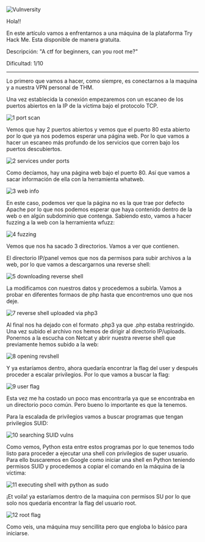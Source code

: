 ![Vulnversity](https://imgur.com/jtQbnLs.png)

Hola!!

En este artículo vamos a enfrentarnos a una máquina de la plataforma Try Hack Me. Esta disponible de manera gratuita.

Descripción: "A ctf for beginners, can you root me?"

Dificultad: 1/10

--------------------------------------------------------

Lo primero que vamos a hacer, como siempre, es conectarnos a la maquina y a nuestra VPN personal de THM.

Una vez establecida la conexión empezaremos con un escaneo de los puertos abiertos en la IP de la víctima bajo el protocolo TCP.

![1 port scan](https://imgur.com/opON3XM.png)

Vemos que hay 2 puertos abiertos y vemos que el puerto 80 esta abierto por lo que ya nos podemos esperar una página web. Por lo que vamos a hacer un escaneo más profundo de los servicios que corren bajo los puertos descubiertos.

![2 services under ports](https://imgur.com/EyH4eV9.png)

Como decíamos, hay una página web bajo el puerto 80. Así que vamos a sacar información de ella con la herramienta whatweb.

![3 web info](https://imgur.com/qZykRe4.png)

En este caso, podemos ver que la página no es la que trae por defecto Apache por lo que nos podemos esperar que haya contenido dentro de la web o en algún subdominio que contenga. Sabiendo esto, vamos a hacer fuzzing a la web con la herramienta wfuzz:

![4 fuzzing](https://imgur.com/KuTwBzH.png)

Vemos que nos ha sacado 3 directorios. Vamos a ver que contienen.

El directorio IP/panel vemos que nos da permisos para subir archivos a la web, por lo que vamos a descargarnos una reverse shell:

![5 downloading reverse shell](https://imgur.com/d2xWGuH.png)

La modificamos con nuestros datos y procedemos a subirla. Vamos a probar en diferentes formaos de php hasta que encontremos uno que nos deje.

![7 reverse shell uploaded via php3](https://imgur.com/pHGuXsj.png)

Al final nos ha dejado con el formato .php3 ya que .php estaba restringido. Una vez subido el archivo nos hemos de dirigir al directorio IP/uploads. Ponernos a la escucha con Netcat y abrir nuestra reverse shell que previamente hemos subido a la web:

![8 opening revshell](https://imgur.com/EggjRRR.png)

Y ya estaríamos dentro, ahora quedaría encontrar la flag del user y después proceder a escalar privilegios. Por lo que vamos a buscar la flag:

![9 user flag](https://imgur.com/toQ5BwK.png)

Esta vez me ha costado un poco mas encontrarla ya que se encontraba en un directorio poco común. Pero bueno lo importante es que la tenemos.

Para la escalada de privilegios vamos a buscar programas que tengan privilegios SUID:

![10 searching SUID vulns](https://imgur.com/5lhl6Uv.png)

Como vemos, Python esta entre estos programas por lo que tenemos todo listo para proceder a ejecutar una shell con privilegios de super usuario. Para ello buscaremos en Google como iniciar una shell en Python teniendo permisos SUID y procedemos a copiar el comando en la máquina de la víctima:

![11 executing shell with python as sudo](https://imgur.com/89jHWIf.png)

¡Et voila! ya estaríamos dentro de la maquina con permisos SU por lo que solo nos quedaría encontrar la flag del usuario root. 

![12 root flag](https://imgur.com/q3EgMoo.png)

Como veis, una máquina muy sencillita pero que engloba lo básico para iniciarse.
